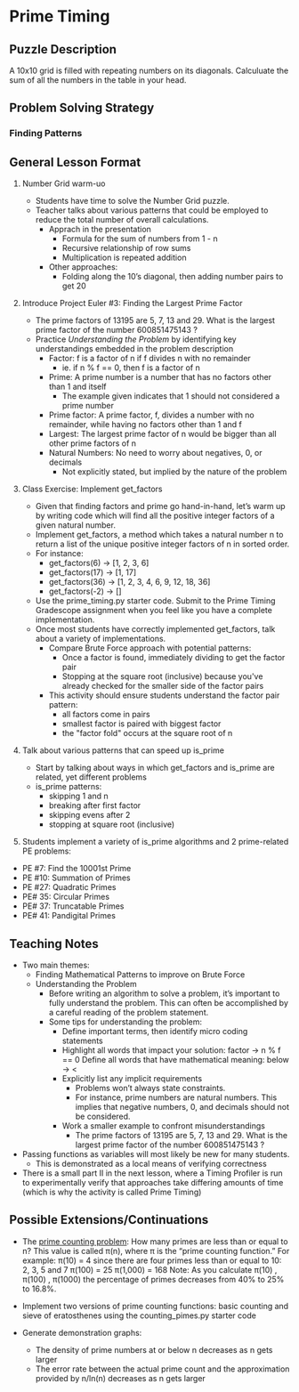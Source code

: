 # Prime Timing

## Puzzle Description
A 10x10 grid is filled with repeating numbers on its diagonals. Calculuate the sum of all the numbers in the table in your head.

## Problem Solving Strategy
### Finding Patterns

## General Lesson Format
1. Number Grid warm-uo
    - Students have time to solve the Number Grid puzzle.
    - Teacher talks about various patterns that could be employed to reduce the total number of overall calculations.
        - Apprach in the presentation
            - Formula for the sum of numbers from 1 - n
            - Recursive relationship of row sums
            - Multiplication is repeated addition
        - Other approaches:
            - Folding along the 10’s diagonal, then adding number pairs to get 20


2. Introduce Project Euler #3: Finding the Largest Prime Factor
    - The prime factors of 13195 are 5, 7, 13 and 29. What is the largest prime factor of the number 600851475143 ?
    - Practice *Understanding the Problem* by identifying key understandings embedded in the problem description
        - Factor: f is a factor of n if f divides n with no remainder
            - ie. if n % f == 0, then f is a factor of n
        - Prime: A prime number is a number that has no factors other than 1 and itself
            - The example given indicates that 1 should not considered a prime number
        - Prime factor: A prime factor, f, divides a number with no remainder, while having no factors other than 1 and f 
        - Largest: The largest prime factor of n would be bigger than all other prime factors of n
        - Natural Numbers: No need to worry about negatives, 0, or decimals
            - Not explicitly stated, but implied by the nature of the problem

3. Class Exercise: Implement get_factors
    - Given that finding factors and prime go hand-in-hand, let’s warm up by writing code which will find all the positive integer factors of a given natural number.
    - Implement get_factors, a method which takes a natural number n to return a list of the unique positive integer factors of n in sorted order.
    - For instance:
        - get_factors(6) → [1, 2, 3, 6]
        - get_factors(17) -> [1, 17]
        - get_factors(36) -> [1, 2, 3, 4, 6, 9, 12, 18, 36]
        - get_factors(-2) -> []
    - Use the prime_timing.py starter code. Submit to the Prime Timing Gradescope assignment when you feel like you have a complete implementation.
    - Once most students have correctly implemented get_factors, talk about a variety of implementations.
        - Compare Brute Force approach with potential patterns:
            - Once a factor is found, immediately dividing to get the factor pair
            - Stopping at the square root (inclusive) because you've already checked for the smaller side of the factor pairs
        - This activity should ensure students understand the factor pair pattern:
            - all factors come in pairs
            - smallest factor is paired with biggest factor
            - the "factor fold" occurs at the square root of n

4. Talk about various patterns that can speed up is_prime
    -  Start by talking about ways in which get_factors and is_prime are related, yet different problems
    - is_prime patterns:
        - skipping 1 and n
        - breaking after first factor
        - skipping evens after 2
        - stopping at square root (inclusive)

5. Students implement a variety of is_prime algorithms and 2 prime-related PE problems:
- PE #7: Find the 10001st Prime
- PE #10: Summation of Primes
- PE #27: Quadratic Primes
- PE# 35: Circular Primes
- PE# 37: Truncatable Primes
- PE# 41: Pandigital Primes

## Teaching Notes
- Two main themes: 
    - Finding Mathematical Patterns to improve on Brute Force
    - Understanding the Problem
        - Before writing an algorithm to solve a problem, it’s important to fully understand the problem. This can often be accomplished by a careful reading of the problem statement. 
        - Some tips for understanding the problem: 
            - Define important terms, then identify micro coding statements
            - Highlight all words that impact your solution: factor → n % f == 0
            Define all words that have mathematical meaning: below → <
            - Explicitly list any implicit requirements 
                - Problems won’t always state constraints. 
                - For instance, prime numbers are natural numbers. This implies that negative numbers, 0, and decimals should not be considered.
            - Work a smaller example to confront misunderstandings
                - The prime factors of 13195 are 5, 7, 13 and 29. What is the largest prime factor of the number 600851475143 ?
- Passing functions as variables will most likely be new for many students.
    - This is demonstrated as a local means of verifying correctness
- There is a small part II in the next lesson, where a Timing Profiler is run to experimentally verify that approaches take differing amounts of time (which is why the activity is called Prime Timing)


## Possible Extensions/Continuations
- The [prime counting problem](https://www.quantamagazine.org/mathematicians-will-never-stop-proving-the-prime-number-theorem-20200722/):
How many primes are less than or equal to n? This value is called π(n), where π is the “prime counting function.” For example:
π(10) = 4 since there are four primes less than or equal to 10: 2, 3, 5 and 7
π(100) = 25
π(1,000) = 168
Note: As you calculate π(10) , π(100) , π(1000)  the percentage of primes decreases from 40% to 25% to 16.8%.  

- Implement two versions of prime counting functions: basic counting and sieve of eratosthenes using the counting_pimes.py starter code

- Generate demonstration graphs:
    - The density of prime numbers at or below n decreases as n gets larger
    - The error rate between the actual prime count and the approximation provided by n/ln(n) decreases as n gets larger